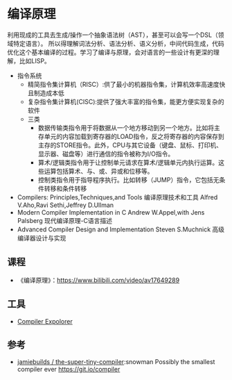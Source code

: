 # 编译原理

利用现成的工具去生成/操作一个抽象语法树（AST），甚至可以会写一个DSL（领域特定语言）。 所以得理解词法分析、语法分析、语义分析，中间代码生成，代码优化这个基本编译的过程。学习了编译与原理，会对语言的一些设计有更深的理解，比如LISP。

* 指令系统
  - 精简指令集计算机（RISC）:供了最小的机器指令集，计算机效率高速度快且制造成本低
  - 复杂指令集计算机(CISC):提供了强大丰富的指令集，能更方便实现复杂的软件
  - 三类
    + 数据传输类指令用于将数据从一个地方移动到另一个地方。比如将主存单元的内容加载到寄存器的LOAD指令，反之将寄存器的内容保存到主存的STORE指令。此外，CPU与其它设备（键盘、鼠标、打印机、显示器、磁盘等）进行通信的指令被称为I/O指令。
    + 算术/逻辑类指令用于让控制单元请求在算术/逻辑单元内执行运算。这些运算包括算术、与、或、异或和位移等。
    + 控制类指令用于指导程序执行。比如转移（JUMP）指令，它包括无条件转移和条件转移
* Compilers: Principles,Techniques,and Tools 编译原理技术和工具 Alfred V.Aho,Ravi Sethi,Jeffrey D.Ullman
* Modern Compiler Implementation in C  Andrew W.Appel,with Jens Palsberg  现代编译原理-C语言描述
* Advanced Compiler Design and Implementation  Steven S.Muchnick  高级编译器设计与实现

## 课程

* 《编译原理》：https://www.bilibili.com/video/av17649289

## 工具

* [Compiler Expolorer](https://godbolt.org/)

## 参考

* [jamiebuilds / the-super-tiny-compiler](https://github.com/jamiebuilds/the-super-tiny-compiler):snowman Possibly the smallest compiler ever https://git.io/compiler
